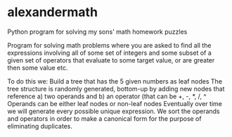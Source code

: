 # alexandermath
Python program for solving my sons\' math homework puzzles

Program for solving math problems where you are asked
to find all the expressions involving all of some set of integers
and some subset of a given set of operators that evaluate to some
target value, or are greater then some value etc.

To do this we:
Build a tree that has the 5 given numbers as leaf nodes
The tree structure is randomly generated, bottom-up
by adding new nodes that reference a) two operands and
b) an operator (that can be +, -, *, /, ^
Operands can be either leaf nodes or non-leaf nodes
Eventually over time we will generate every possible
unique expression. We sort the operands and operators
in order to make a canonical form for the purpose of
eliminating duplicates.
